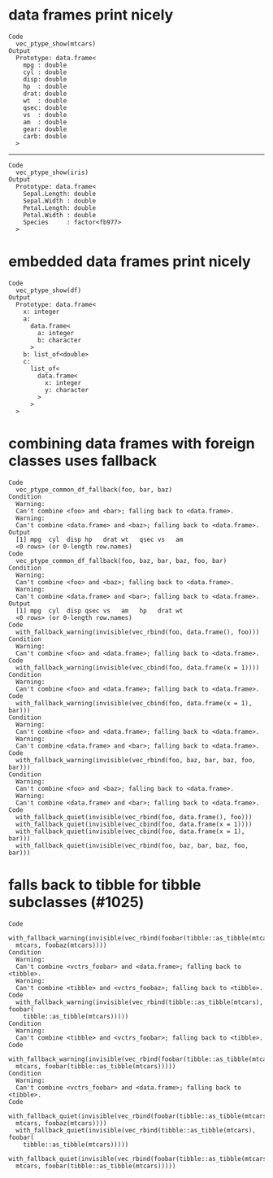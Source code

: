 # data frames print nicely

    Code
      vec_ptype_show(mtcars)
    Output
      Prototype: data.frame<
        mpg : double
        cyl : double
        disp: double
        hp  : double
        drat: double
        wt  : double
        qsec: double
        vs  : double
        am  : double
        gear: double
        carb: double
      >

---

    Code
      vec_ptype_show(iris)
    Output
      Prototype: data.frame<
        Sepal.Length: double
        Sepal.Width : double
        Petal.Length: double
        Petal.Width : double
        Species     : factor<fb977>
      >

# embedded data frames print nicely

    Code
      vec_ptype_show(df)
    Output
      Prototype: data.frame<
        x: integer
        a: 
          data.frame<
            a: integer
            b: character
          >
        b: list_of<double>
        c: 
          list_of<
            data.frame<
              x: integer
              y: character
            >
          >
      >

# combining data frames with foreign classes uses fallback

    Code
      vec_ptype_common_df_fallback(foo, bar, baz)
    Condition
      Warning:
      Can't combine <foo> and <bar>; falling back to <data.frame>.
      Warning:
      Can't combine <data.frame> and <baz>; falling back to <data.frame>.
    Output
      [1] mpg  cyl  disp hp   drat wt   qsec vs   am  
      <0 rows> (or 0-length row.names)
    Code
      vec_ptype_common_df_fallback(foo, baz, bar, baz, foo, bar)
    Condition
      Warning:
      Can't combine <foo> and <baz>; falling back to <data.frame>.
      Warning:
      Can't combine <data.frame> and <bar>; falling back to <data.frame>.
    Output
      [1] mpg  cyl  disp qsec vs   am   hp   drat wt  
      <0 rows> (or 0-length row.names)
    Code
      with_fallback_warning(invisible(vec_rbind(foo, data.frame(), foo)))
    Condition
      Warning:
      Can't combine <foo> and <data.frame>; falling back to <data.frame>.
    Code
      with_fallback_warning(invisible(vec_cbind(foo, data.frame(x = 1))))
    Condition
      Warning:
      Can't combine <foo> and <data.frame>; falling back to <data.frame>.
    Code
      with_fallback_warning(invisible(vec_cbind(foo, data.frame(x = 1), bar)))
    Condition
      Warning:
      Can't combine <foo> and <data.frame>; falling back to <data.frame>.
      Warning:
      Can't combine <data.frame> and <bar>; falling back to <data.frame>.
    Code
      with_fallback_warning(invisible(vec_rbind(foo, baz, bar, baz, foo, bar)))
    Condition
      Warning:
      Can't combine <foo> and <baz>; falling back to <data.frame>.
      Warning:
      Can't combine <data.frame> and <bar>; falling back to <data.frame>.
    Code
      with_fallback_quiet(invisible(vec_rbind(foo, data.frame(), foo)))
      with_fallback_quiet(invisible(vec_cbind(foo, data.frame(x = 1))))
      with_fallback_quiet(invisible(vec_cbind(foo, data.frame(x = 1), bar)))
      with_fallback_quiet(invisible(vec_rbind(foo, baz, bar, baz, foo, bar)))

# falls back to tibble for tibble subclasses (#1025)

    Code
      with_fallback_warning(invisible(vec_rbind(foobar(tibble::as_tibble(mtcars)),
      mtcars, foobaz(mtcars))))
    Condition
      Warning:
      Can't combine <vctrs_foobar> and <data.frame>; falling back to <tibble>.
      Warning:
      Can't combine <tibble> and <vctrs_foobaz>; falling back to <tibble>.
    Code
      with_fallback_warning(invisible(vec_rbind(tibble::as_tibble(mtcars), foobar(
        tibble::as_tibble(mtcars)))))
    Condition
      Warning:
      Can't combine <tibble> and <vctrs_foobar>; falling back to <tibble>.
    Code
      with_fallback_warning(invisible(vec_rbind(foobar(tibble::as_tibble(mtcars)),
      mtcars, foobar(tibble::as_tibble(mtcars)))))
    Condition
      Warning:
      Can't combine <vctrs_foobar> and <data.frame>; falling back to <tibble>.
    Code
      with_fallback_quiet(invisible(vec_rbind(foobar(tibble::as_tibble(mtcars)),
      mtcars, foobaz(mtcars))))
      with_fallback_quiet(invisible(vec_rbind(tibble::as_tibble(mtcars), foobar(
        tibble::as_tibble(mtcars)))))
      with_fallback_quiet(invisible(vec_rbind(foobar(tibble::as_tibble(mtcars)),
      mtcars, foobar(tibble::as_tibble(mtcars)))))

